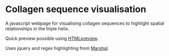 # Collagen sequence visualisation

A javascript webpage for visualising collagen sequences
to highlight spatial relationships in the triple helix.

Quick preview possible using [HTMLpreview](http://htmlpreview.github.io/?https://github.com/selkieupsilon/collagenvisual/blob/master/col-visualisation.html).

Uses jquery and regex highlighting from [Marshal](http://beatgates.blogspot.de/2011/07/extend-jqueryhighlight-to-highlight.html).
